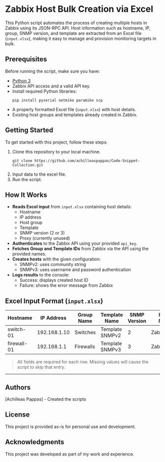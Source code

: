# Zabbix Host Bulk Creation via Excel

This Python script automates the process of creating multiple hosts in Zabbix using its JSON-RPC API. Host information such as hostname, IP, group, SNMP version, and template are extracted from an Excel file (`input.xlsx`), making it easy to manage and provision monitoring targets in bulk.

## Prerequisites
Before running the script, make sure you have:
- [Python 3](https://www.python.org/downloads/) 
- Zabbix API access and a valid API key.
- Install required Python libraries:
  ```
  pip install pyserial netmiko paramiko scp
  ````
- A properly formatted Excel file (`input.xlsx`) with host details.
- Existing host groups and templates already created in Zabbix.

## Getting Started
To get started with this project, follow these steps:
1. Clone this repository to your local machine.
    ```
   git clone https://github.com/achilleaspappas/Code-Snippet-Collection.git
    ```
2. Input data to the excel file.
3. Run the script.

## How It Works
- **Reads Excel input** from `input.xlsx` containing host details:
   - Hostname
   - IP address
   - Host group
   - Template
   - SNMP version (2 or 3)
   - Proxy (currently unused)
- **Authenticates** to the Zabbix API using your provided `api_key`.
- **Fetches Group and Template IDs** from Zabbix via the API using the provided names.
- **Creates hosts** with the given configuration:
   - SNMPv2: uses community string
   - SNMPv3: uses username and password authentication
- **Logs results** to the console:
   - Success: displays created host ID
   - Failure: shows the error message from Zabbix

## Excel Input Format (`input.xlsx`)

| Hostname     | IP Address   | Group Name | Template Name       | SNMP Version | Proxy Name |
|--------------|--------------|------------|----------------------|--------------|-------------|
| switch-01    | 192.168.1.10 | Switches   | Template SNMPv2     | 2            | ZabbixProxy |
| firewall-01  | 192.168.1.1  | Firewalls  | Template SNMPv3     | 3            | ZabbixProxy |

> All fields are required for each row. Missing values will cause the script to skip that entry.

---

## Authors
[Achilleas Pappas] - Created the scripts

## License
This project is provided as-is for personal use and development.

## Acknowledgments
This project was developed as part of my work and experience.

